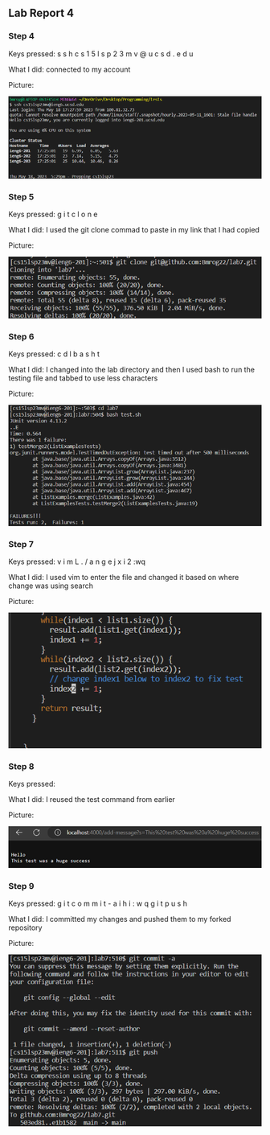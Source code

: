 <h2>Lab Report 4</h2>

<h3>Step 4</h3>

Keys pressed: s s h c s 1 5 l s p 2 3 m v @ u c s d . e d u <enter>
  
What I did: connected to my account
  
Picture: 
  
![Image](login.png)

<h3>Step 5</h3>
  
Keys pressed: g i t <space> c l o n e <right-click> <enter>
  
What I did: I used the git clone commad to paste in my link that I had copied
  
Picture: 
  
![Image](clone.png)
  
<h3>Step 6</h3>
  
Keys pressed: c d <space> l <tab> <enter> b a s h <space> t <tab> <enter>
  
What I did: I changed into the lab directory and then I used bash to run the testing file and tabbed to use less characters
  
Picture: 
  
![Image](test1.png)
  
<h3>Step 7</h3>
  
Keys pressed: v i m <space> L <tab> . <tab> <enter> / a n g e <enter> j x i 2 <esc> :wq <enter>
  
What I did: I used vim to enter the file and changed it based on where change was using search
  
Picture: 
  
![Image](change.png)
  
<h3>Step 8</h3>
  
Keys pressed: <up> <up> <enter>
  
What I did: I reused the test command from earlier
  
Picture: 
  
![Image](test2.png)
  
<h3>Step 9</h3>
  
Keys pressed: g i t <space> c o m m i t <space> - a <enter> i h i <esc> : w q <enter> g i t <space> p u s h <enter>
  
What I did: I committed my changes and pushed them to my forked repository
  
Picture: 
  
![Image](push.png)
